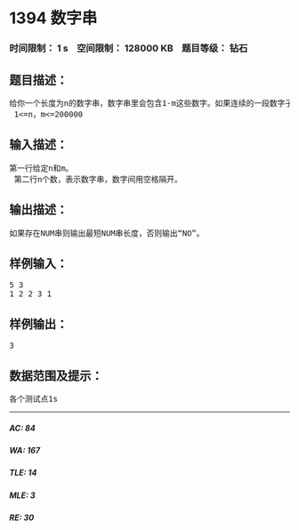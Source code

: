 # 1394 数字串   
### 时间限制： 1 s&nbsp;&nbsp;&nbsp;&nbsp;空间限制： 128000 KB&nbsp;&nbsp;&nbsp;&nbsp;题目等级： 钻石  
## 题目描述：  

<pre>
给你一个长度为n的数字串，数字串里会包含1-m这些数字。如果连续的一段数字子串包含了1-m这些数字，则称这个数字字串为NUM串。你的任务是求出长度最短的NUM串是什么，只需要输出这个长度即可。  
 1<=n，m<=200000
</pre>
  
  
## 输入描述：  

<pre>
第一行给定n和m。   
 第二行n个数，表示数字串，数字间用空格隔开。
</pre>
  
  
## 输出描述：  

<pre>
如果存在NUM串则输出最短NUM串长度，否则输出“NO”。 
</pre>
  
  
## 样例输入：  

<pre>
5 3  
1 2 2 3 1
</pre>
  
  
## 样例输出：  

<pre>
3
</pre>
  
  
## 数据范围及提示：  

<pre>
各个测试点1s
</pre>
  
  
***  

##### AC: 84  
##### WA: 167  
##### TLE: 14  
##### MLE: 3  
##### RE: 30  
